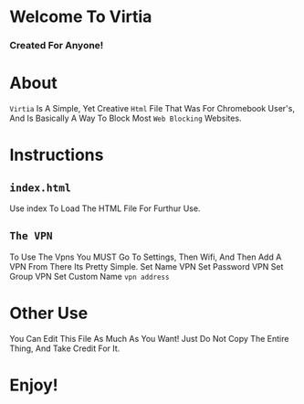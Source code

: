 # Welcome To Virtia
### Created For Anyone!

# About
`Virtia` Is A Simple, Yet Creative `Html` File That Was For Chromebook User's, And Is 
Basically A Way To Block Most `Web Blocking` Websites.

# Instructions

## `index.html`
Use index To Load The HTML File For Furthur Use.

## `The VPN`
To Use The Vpns You MUST Go To Settings, Then Wifi, And Then Add A VPN From There Its Pretty Simple.
Set Name VPN
Set Password VPN
Set Group VPN
Set Custom Name `vpn address`

# Other Use
You Can Edit This File As Much As You Want!
Just Do Not Copy The Entire Thing, And Take Credit For It.

# Enjoy!
